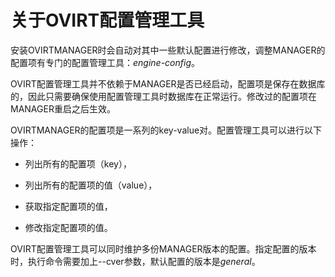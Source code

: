 # 关于OVIRT配置管理工具

安装OVIRTMANAGER时会自动对其中一些默认配置进行修改，调整MANAGER的配置项有专门的配置管理工具：*engine-config*。

OVIRT配置管理工具并不依赖于MANAGER是否已经启动，配置项是保存在数据库的，因此只需要确保使用配置管理工具时数据库在正常运行。修改过的配置项在MANAGER重启之后生效。

OVIRTMANAGER的配置项是一系列的key-value对。配置管理工具可以进行以下操作：

-   列出所有的配置项（key），

-   列出所有的配置项的值（value），

-   获取指定配置项的值，

-   修改指定配置项的值。

OVIRT配置管理工具可以同时维护多份MANAGER版本的配置。指定配置的版本时，执行命令需要加上--cver参数，默认配置的版本是*general*。
